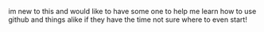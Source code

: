 im new to this and would like to have some one
to help me learn how to use github and things alike if they have the time
not sure  where to even start!
